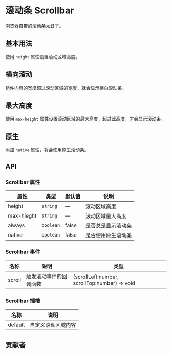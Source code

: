 # 滚动条 Scrollbar
浏览器自带的滚动条太丑了。


## 基本用法
使用 `height` 属性设置滚动区域高度。
<demo src="./src/scrollbar/basic.vue"/>


## 横向滚动
组件内容的宽度超过滚动区域的宽度，就会显示横向滚动条。
<demo src="./src/scrollbar/horizontal.vue"/>


## 最大高度
使用 `max-height` 属性设置滚动区域的最大高度，超过此高度，才会显示滚动条。
<demo src="./src/scrollbar/maxheight.vue"/>


## 原生
添加 `native` 属性，将会使用原生滚动条。
<demo src="./src/scrollbar/native.vue"/>


## API

### Scrollbar 属性
| 属性 | 类型 | 默认值 | 说明 |
| --- | --- | --- | --- |
| height | `string` | — | 滚动区域高度 |
| max-hieght | `string` | — | 滚动区域最大高度 |
| always | `boolean` | false | 是否总是显示滚动条 |
| native | `boolean` | false | 是否使用原生滚动条 |

### Scrollbar 事件
| 名称 | 说明 | 类型 |
| --- | --- | --- |
| scroll | 触发滚动事件的回调函数 | (scrollLeft:number, scrollTop:number) => void |

### Scrollbar 插槽
| 名称 | 说明 |
| --- | --- |
| default | 自定义滚动区域内容 |


## 贡献者
<member></member>